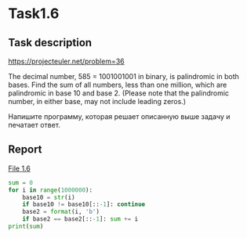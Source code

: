 # Task1.6

## Task description
https://projecteuler.net/problem=36

The decimal number, 585 = 1001001001 in binary, is palindromic in both bases.
Find the sum of all numbers, less than one million, which are palindromic in
base 10 and base 2. (Please note that the palindromic number,
in either base, may not include leading zeros.)

Напишите программу, которая решает описанную выше задачу и печатает ответ.

## Report

[File 1.6](Task1.6.py)

```python
sum = 0
for i in range(1000000):
    base10 = str(i)
    if base10 != base10[::-1]: continue
    base2 = format(i, 'b')
    if base2 == base2[::-1]: sum += i
print(sum)

```
